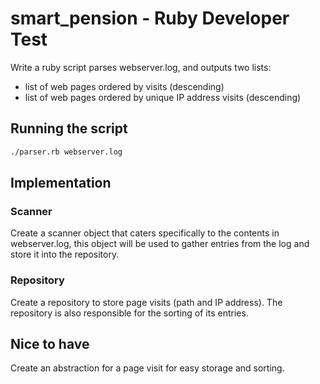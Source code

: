 # smart_pension - Ruby Developer Test
Write a ruby script parses webserver.log, and outputs two lists:
 - list of web pages ordered by visits (descending)
 - list of web pages ordered by unique IP address visits (descending)
 
 ## Running the script
 ```bash
 ./parser.rb webserver.log
 ```

## Implementation
### Scanner
Create a scanner object that caters specifically to the contents in webserver.log, this object will be used to gather entries from the log and store it into the repository.

### Repository
Create a repository to store page visits (path and IP address). The repository is also responsible for the sorting of its entries.

## Nice to have
Create an abstraction for a page visit for easy storage and sorting. 
